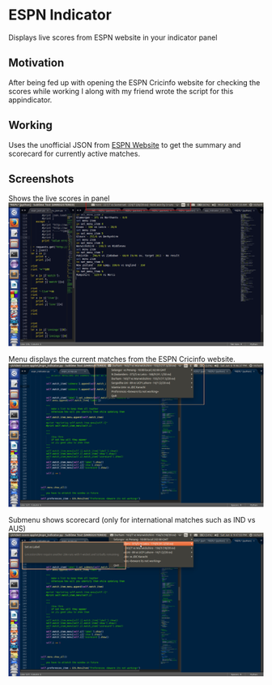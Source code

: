 # ESPN Indicator
Displays live scores from ESPN website in your indicator panel

## Motivation
After being fed up with opening the ESPN Cricinfo website for checking the scores while working I along with my friend wrote the script for this appindicator.

## Working
Uses the unofficial JSON from [ESPN Website](http://www.espncricinfo.com/) to get the summary and scorecard for currently active matches.

## Screenshots
Shows the live scores in panel
![](./screenshots/label1.png "Label gets updated with latest score")

Menu displays the current matches from the ESPN Cricinfo website.
![](./screenshots/main_menu.png "Listing all the matches")

Submenu shows scorecard (only for international matches such as IND vs AUS)
![](./screenshots/submenu1.png "Click 'Set as label' to display the scores from this match as the label text in panel")

